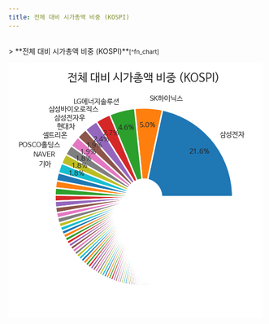 ```yaml
---
title: 전체 대비 시가총액 비중 (KOSPI)
---
```

<br>
> **전체 대비 시가총액 비중 (KOSPI)<a id="pie"></a>**<small>[^fn_chart]</small>

![294090](images/kospi_all_all_종목명.png)